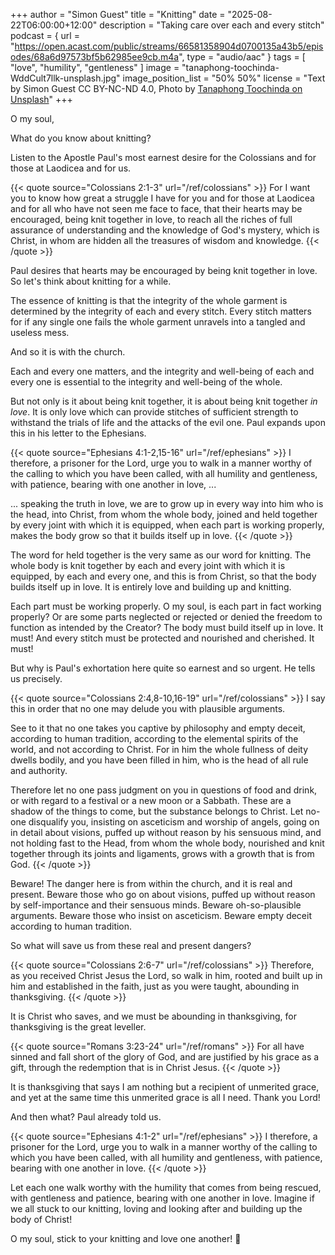 +++
author = "Simon Guest"
title = "Knitting"
date = "2025-08-22T06:00:00+12:00"
description = "Taking care over each and every stitch"
podcast = { url = "https://open.acast.com/public/streams/66581358904d0700135a43b5/episodes/68a6d97573bf5b62985ee9cb.m4a", type = "audio/aac" }
tags = [ "love", "humility", "gentleness" ]
image = "tanaphong-toochinda-WddCult7llk-unsplash.jpg"
image_position_list = "50% 50%"
license = "Text by Simon Guest CC BY-NC-ND 4.0, Photo by [Tanaphong Toochinda on Unsplash](https://unsplash.com/photos/a-woman-is-knitting-a-piece-of-fabric-WddCult7llk)"
+++

O my soul,

What do you know about knitting?

Listen to the Apostle Paul's most earnest desire for the Colossians and for those at Laodicea and for us.

{{< quote source="Colossians 2:1-3" url="/ref/colossians" >}}
For I want you to know how great a struggle I have for you and for those at Laodicea and for all who have not seen me face to face, that their hearts may be encouraged, being knit together in love, to reach all the riches of full assurance of understanding and the knowledge of God's mystery, which is Christ, in whom are hidden all the treasures of wisdom and knowledge.
{{< /quote >}}

Paul desires that hearts may be encouraged by being knit together in love.  So let's think about knitting for a while.

The essence of knitting is that the integrity of the whole garment is determined by the integrity of each and every stitch.  Every stitch matters for if any single one fails the whole garment unravels into a tangled and useless mess.

And so it is with the church.

Each and every one matters, and the integrity and well-being of each and every one is essential to the integrity and well-being of the whole.

But not only is it about being knit together, it is about being knit together _in love_.  It is only love which can provide stitches of sufficient strength to withstand the trials of life and the attacks of the evil one.  Paul expands upon this in his letter to the Ephesians.

{{< quote source="Ephesians 4:1-2,15-16" url="/ref/ephesians" >}}
I therefore, a prisoner for the Lord, urge you to walk in a manner worthy of the calling to which you have been called, with all humility and gentleness, with patience, bearing with one another in love, ...

... speaking the truth in love, we are to grow up in every way into him who is the head, into Christ, from whom the whole body, joined and held together by every joint with which it is equipped, when each part is working properly, makes the body grow so that it builds itself up in love.
{{< /quote >}}

The word for held together is the very same as our word for knitting.  The whole body is knit together by each and every joint with which it is equipped, by each and every one, and this is from Christ, so that the body builds itself up in love.  It is entirely love and building up and knitting.

Each part must be working properly.  O my soul, is each part in fact working properly?  Or are some parts neglected or rejected or denied the freedom to function as intended by the Creator?  The body must build itself up in love.  It must! And every stitch must be protected and nourished and cherished. It must!

But why is Paul's exhortation here quite so earnest and so urgent.  He tells us precisely.

{{< quote source="Colossians 2:4,8-10,16-19" url="/ref/colossians" >}}
I say this in order that no one may delude you with plausible arguments.

See to it that no one takes you captive by philosophy and empty deceit, according to human tradition, according to the elemental spirits of the world, and not according to Christ. For in him the whole fullness of deity dwells bodily, and you have been filled in him, who is the head of all rule and authority.

Therefore let no one pass judgment on you in questions of food and drink, or with regard to a festival or a new moon or a Sabbath. These are a shadow of the things to come, but the substance belongs to Christ. Let no-one disqualify you, insisting on asceticism and worship of angels, going on in detail about visions, puffed up without reason by his sensuous mind, and not holding fast to the Head, from whom the whole body, nourished and knit together through its joints and ligaments, grows with a growth that is from God.
{{< /quote >}}

Beware!  The danger here is from within the church, and it is real and present.  Beware those who go on about visions, puffed up without reason by self-importance and their sensuous minds.  Beware oh-so-plausible arguments.  Beware those who insist on asceticism.  Beware empty deceit according to human tradition.

So what will save us from these real and present dangers?

{{< quote source="Colossians 2:6-7" url="/ref/colossians" >}}
Therefore, as you received Christ Jesus the Lord, so walk in him, rooted and built up in him and established in the faith, just as you were taught, abounding in thanksgiving.
{{< /quote >}}

It is Christ who saves, and we must be abounding in thanksgiving, for thanksgiving is the great leveller.

{{< quote source="Romans 3:23-24" url="/ref/romans" >}}
For all have sinned and fall short of the glory of God, and are justified by his grace as a gift, through the redemption that is in Christ Jesus.
{{< /quote >}}

It is thanksgiving that says I am nothing but a recipient of unmerited grace, and yet at the same time this unmerited grace is all I need.  Thank you Lord!

And then what?  Paul already told us.

{{< quote source="Ephesians 4:1-2" url="/ref/ephesians" >}}
I therefore, a prisoner for the Lord, urge you to walk in a manner worthy of the calling to which you have been called, with all humility and gentleness, with patience, bearing with one another in love.
{{< /quote >}}

Let each one walk worthy with the humility that comes from being rescued, with gentleness and patience, bearing with one another in love.  Imagine if we all stuck to our knitting, loving and looking after and building up the body of Christ!

O my soul, stick to your knitting and love one another! 🙏
